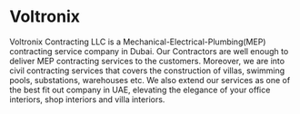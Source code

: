# Voltronix
Voltronix Contracting LLC is a Mechanical-Electrical-Plumbing(MEP) contracting service company in Dubai. Our Contractors are well enough to deliver MEP contracting services to the customers. Moreover, we are into civil contracting services that covers the construction of villas, swimming pools, substations, warehouses etc. We also extend our services as one of the best fit out company in UAE, elevating the elegance of your office interiors, shop interiors and villa interiors.

